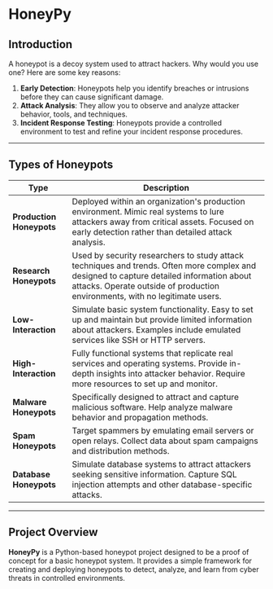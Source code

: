 # HoneyPy

## Introduction

A honeypot is a decoy system used to attract hackers. Why would you use one? Here are some key reasons:

1. **Early Detection**: Honeypots help you identify breaches or intrusions before they can cause significant damage.
2. **Attack Analysis**: They allow you to observe and analyze attacker behavior, tools, and techniques.
3. **Incident Response Testing**: Honeypots provide a controlled environment to test and refine your incident response procedures.

---

## Types of Honeypots

| **Type**                | **Description**                                                                                       |
|-------------------------|-------------------------------------------------------------------------------------------------------|
| **Production Honeypots**| Deployed within an organization's production environment. Mimic real systems to lure attackers away from critical assets. Focused on early detection rather than detailed attack analysis. |
| **Research Honeypots**  | Used by security researchers to study attack techniques and trends. Often more complex and designed to capture detailed information about attacks. Operate outside of production environments, with no legitimate users. |
| **Low-Interaction**     | Simulate basic system functionality. Easy to set up and maintain but provide limited information about attackers. Examples include emulated services like SSH or HTTP servers. |
| **High-Interaction**    | Fully functional systems that replicate real services and operating systems. Provide in-depth insights into attacker behavior. Require more resources to set up and monitor. |
| **Malware Honeypots**   | Specifically designed to attract and capture malicious software. Help analyze malware behavior and propagation methods. |
| **Spam Honeypots**      | Target spammers by emulating email servers or open relays. Collect data about spam campaigns and distribution methods. |
| **Database Honeypots**  | Simulate database systems to attract attackers seeking sensitive information. Capture SQL injection attempts and other database-specific attacks. |

---

## Project Overview

**HoneyPy** is a Python-based honeypot project designed to be a proof of concept for a basic honeypot system. It provides a simple framework for creating and deploying honeypots to detect, analyze, and learn from cyber threats in controlled environments.

